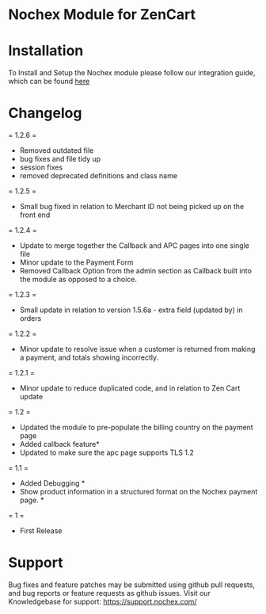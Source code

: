 Nochex Module for ZenCart
============

Installation
============
To Install and Setup the Nochex module please follow our integration guide, which can be found <a href="https://support.nochex.com/kb/faq.php?id=160">here</a>

Changelog
=====================

= 1.2.6 =

 - Removed outdated file 
 - bug fixes and file tidy up
 - session fixes
 - removed deprecated definitions and class name
 
= 1.2.5 =

  - Small bug fixed in relation to Merchant ID not being picked up on the front end

= 1.2.4 =

- Update to merge together the Callback and APC pages into one single file 
- Minor update to the Payment Form
- Removed Callback Option from the admin section as Callback built into the module as opposed to a choice.

= 1.2.3 =

- Small update in relation to version 1.5.6a - extra field (updated by) in orders 

= 1.2.2 =

- Minor update to resolve issue when a customer is returned from making a payment, and totals showing incorrectly.

= 1.2.1 = 

- Minor update to reduce duplicated code, and in relation to Zen Cart update

= 1.2 = 

- Updated the module to pre-populate the billing country on the payment page
- Added callback feature*
- Updated to make sure the apc page supports TLS 1.2

= 1.1 = 

- Added Debugging *
- Show product information in a structured format on the Nochex payment page. *

= 1 =

- First Release

Support
=====================
Bug fixes and feature patches may be submitted using github pull requests, and bug reports or feature requests as github issues.
Visit our Knowledgebase for support: https://support.nochex.com/ 
